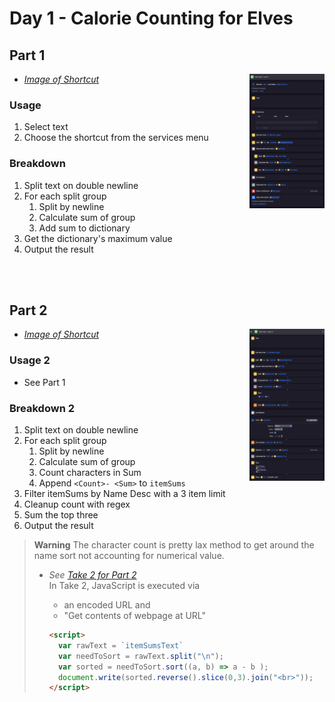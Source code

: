 <!-- markdownlint-disable MD033 -->
# Day 1 - Calorie Counting for Elves

## Part 1

- *[Image of Shortcut][p1]* [<img src="./part1.png?raw=true?v_DATE" width=25% align=right alt="A screenshot of the macOS Shortcut App, showing the steps described below in the breakdown section.">][p1]

[p1]: ./part1.png

### Usage

1. Select text
2. Choose the shortcut from the services menu

### Breakdown

1. Split text on double newline
2. For each split group
   1. Split by newline
   2. Calculate sum of group
   3. Add sum to dictionary
3. Get the dictionary's maximum value
4. Output the result

<br><br>

## Part 2

- *[Image of Shortcut][p2]* [<img src="./part2.png?raw=true?v_DATE" width=25% align=right alt="A screenshot of the macOS Shortcut App, showing a breakdown of the described steps.">][p2]

[p2]: ./part2.png

### Usage 2

- See Part 1

### Breakdown 2

1. Split text on double newline
2. For each split group
   1. Split by newline
   2. Calculate sum of group
   3. Count characters in Sum
   4. Append `<Count>- <Sum>` to `itemSums`
3. Filter itemSums by Name Desc with a 3 item limit
4. Cleanup count with regex
5. Sum the top three
6. Output the result

> **Warning**
> The character count is pretty lax method to get around the name sort not accounting for numerical value.
>
>- *See [Take 2 for Part 2](part2Take2.png)*  
> In Take 2, JavaScript is executed via
>   + an encoded URL and
>   + "Get contents of webpage at URL"
>
>   ```html
>   <script>
>     var rawText = `itemSumsText`
>     var needToSort = rawText.split("\n");
>     var sorted = needToSort.sort((a, b) => a - b );
>     document.write(sorted.reverse().slice(0,3).join("<br>"));
>   </script>
>   ```
